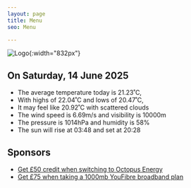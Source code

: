 ```yaml
---
layout: page
title: Menu
seo: Menu

---
```


![Logo](/images/logo.jpg){:width="832px"}

<!-- weather_marker starts -->
## On Saturday, 14 June 2025

- The average temperature today is 21.23˚C,
- With highs of 22.04˚C and lows of 20.47˚C,
- It may feel like 20.92˚C with scattered clouds
- The wind speed is 6.69m/s and visibility is 10000m
- The pressure is 1014hPa and humidity is 58%
- The sun will rise at 03:48 and set at 20:28

<!-- weather_marker ends -->

## Sponsors

- [Get £50 credit when switching to Octopus Energy](https://bit.ly/3oD1nnS)
- [Get £75 when taking a 1000mb YouFibre broadband plan](https://aklam.io/91zWhU?)
